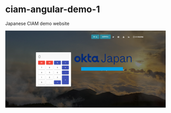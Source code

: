 # ciam-angular-demo-1
Japanese CIAM demo website

<img src="/Capture.PNG" alt="drawing" width="600"/>

